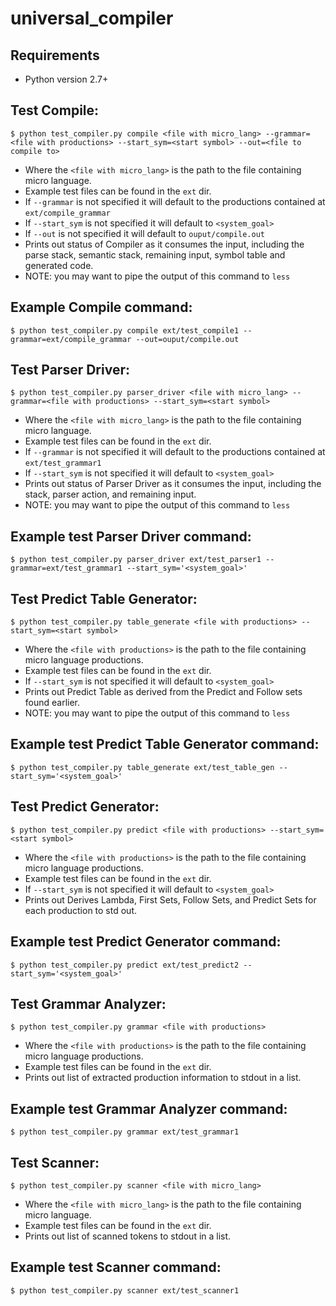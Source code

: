 universal_compiler
==================

Requirements
------------
- Python version 2.7+


Test Compile:
-------------

`$ python test_compiler.py compile <file with micro_lang> --grammar=<file with productions> --start_sym=<start symbol> --out=<file to compile to>`

- Where the `<file with micro_lang>` is the path to the file containing micro language.
- Example test files can be found in the `ext` dir.
- If `--grammar` is not specified it will default to the productions contained at `ext/compile_grammar`
- If `--start_sym` is not specified it will default to `<system_goal>`
- If `--out` is not specified it will default to `ouput/compile.out`
- Prints out status of Compiler as it consumes the input, including the parse stack, semantic stack, remaining input, symbol table and generated code.
- NOTE: you may want to pipe the output of this command to `less`

Example Compile command:
------------------------

`$ python test_compiler.py compile ext/test_compile1 --grammar=ext/compile_grammar --out=ouput/compile.out`


Test Parser Driver:
-------------------

`$ python test_compiler.py parser_driver <file with micro_lang> --grammar=<file with productions> --start_sym=<start symbol>`

- Where the `<file with micro_lang>` is the path to the file containing micro language.
- Example test files can be found in the `ext` dir.
- If `--grammar` is not specified it will default to the productions contained at `ext/test_grammar1`
- If `--start_sym` is not specified it will default to `<system_goal>`
- Prints out status of Parser Driver as it consumes the input, including the stack, parser action, and remaining input.
- NOTE: you may want to pipe the output of this command to `less`

Example test Parser Driver command:
-----------------------------------

`$ python test_compiler.py parser_driver ext/test_parser1 --grammar=ext/test_grammar1 --start_sym='<system_goal>'`


Test Predict Table Generator:
-----------------------------

`$ python test_compiler.py table_generate <file with productions> --start_sym=<start symbol>`

- Where the `<file with productions>` is the path to the file containing micro language productions.
- Example test files can be found in the `ext` dir.
- If `--start_sym` is not specified it will default to `<system_goal>`
- Prints out Predict Table as derived from the Predict and Follow sets found earlier.
- NOTE: you may want to pipe the output of this command to `less`

Example test Predict Table Generator command:
---------------------------------------------

`$ python test_compiler.py table_generate ext/test_table_gen --start_sym='<system_goal>'`


Test Predict Generator:
-----------------------

`$ python test_compiler.py predict <file with productions> --start_sym=<start symbol>`

- Where the `<file with productions>` is the path to the file containing micro language productions.
- Example test files can be found in the `ext` dir.
- If `--start_sym` is not specified it will default to `<system_goal>`
- Prints out Derives Lambda, First Sets, Follow Sets, and Predict Sets for each production to std out.

Example test Predict Generator command:
---------------------------------------

`$ python test_compiler.py predict ext/test_predict2 --start_sym='<system_goal>'`


Test Grammar Analyzer:
----------------------

`$ python test_compiler.py grammar <file with productions>`

- Where the `<file with productions>` is the path to the file containing micro language productions.
- Example test files can be found in the `ext` dir.
- Prints out list of extracted production information to stdout in a list.

Example test Grammar Analyzer command:
--------------------------------------

`$ python test_compiler.py grammar ext/test_grammar1`


Test Scanner:
-------------

`$ python test_compiler.py scanner <file with micro_lang>`

- Where the `<file with micro_lang>` is the path to the file containing micro language.
- Example test files can be found in the `ext` dir.
- Prints out list of scanned tokens to stdout in a list.

Example test Scanner command:
-----------------------------

`$ python test_compiler.py scanner ext/test_scanner1`
